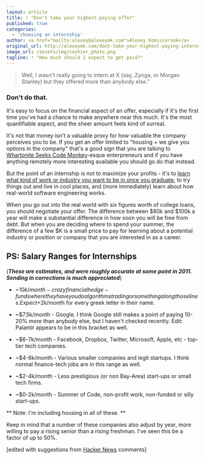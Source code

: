 ```yaml
---
layout: article
title: ! "Don't take your highest-paying offer"
published: true
categories:
  - 'choosing an internship'
author: <a href="mailto:alexey@alexeymk.com">Alexey Komissarouk</a>
original_url: http://alexeymk.com/dont-take-your-highest-paying-internship-offe
image_url: /assets/img/cashier_photo.png
tagline: ! "How much should I expect to get paid?"
---
```


> Well, I wasn't really going to intern at X (say, Zynga, or Morgan Stanley) but they offered more than anybody else."

### Don't do that.

It's easy to focus on the financial aspect of an offer, especially if it's the first time you've had a chance to make anywhere near this much. It's the most quantifiable aspect, and the sheer amount feels kind of surreal.

It's not that money isn't a valuable proxy for how valuable the company perceives you to be. If you get an offer limited to "housing + we give you options in the company" that's a good sign that you are talking to [Whartonite Seeks Code Monkey][1]-esque enterpreneurs and if you have anything remotely more interesting available you should go do that instead.

But the point of an internship is not to maximize your profits - it's to [learn what kind of work or industry you want to be in once you graduate][2], to try things out and live in cool places, and (more immediately) learn about how real-world software engineering works.

When you go out into the real world with six figures worth of college loans, you should negotiate your offer. The difference between $80k and $100k a year will make a substantial difference in how soon you will be free from debt.  But when you are deciding where to spend your summer, the difference of a few $K is a small price to pay for learning about a potential industry or position or company that you are interested in as a career.

## PS: Salary Ranges for Internships
(***These are estimates, and were roughly accurate at some point in 2011. Sending in corrections is much appreciated***)

*   ~$10k/month - crazy financial hedge-funds where they have you do algorithms trading or something along those lines. Expect +$2k/month for every greek letter in their name.

*   ~$7.5k/month - Google. I think Google still makes a point of paying 10-20% more than anybody else, but I haven't checked recently. Edit: Palantir appears to be in this bracket as well.

*   ~$6-7k/month - Facebook, Dropbox, Twitter, Microsoft, Apple, etc - top-tier tech companies.

*   ~$4-6k/month - Various smaller companies and legit startups.  I think normal finance-tech jobs are in this range as well.

*   ~$2-4k/month - Less prestigious (or non Bay-Area) start-ups or small tech firms.

*   ~$0-2k/month - Summer of Code, non-profit work, non-funded or silly start-ups.


** Note: I'm including housing in all of these. **

Keep in mind that a number of these companies also adjust by year, more willing to pay a rising senior than a rising freshman.  I've seen this be a factor of up to 50%.

[edited with suggestions from [Hacker News][3] comments]

 [1]: http://WhartoniteSeeksCodeMonkey.com
 [2]: http://alexeymk.com/a-brief-guide-to-tech-internships
 [3]: http://news.ycombinator.com/item?id=3996537
